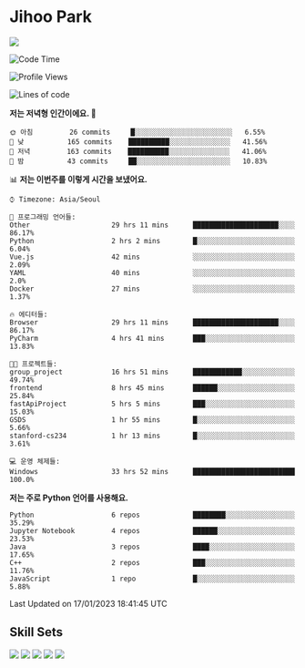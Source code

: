 # Jihoo Park
<!--![mazandi profile](http://mazandi.herokuapp.com/api?handle=wlgn8648&theme=warm) -->

<a href="https://www.linkedin.com/in/parkjihoo/" target="_blank"><img src="https://img.shields.io/badge/linkedin-0A66C2?style=flat-square&logo=linkedin&logoColor=white"/></a>

<!--START_SECTION:waka-->
![Code Time](http://img.shields.io/badge/Code%20Time-188%20hrs%2039%20mins-blue)

![Profile Views](http://img.shields.io/badge/Profile%20Views-15-blue)

![Lines of code](https://img.shields.io/badge/%EC%A0%80%EB%8A%94%20%EC%97%AC%ED%83%9C%EA%B9%8C%EC%A7%80%20-1%20Million%20%EC%A4%84%EC%9D%98%20%EC%BD%94%EB%93%9C%EB%A5%BC%20%EC%9E%91%EC%84%B1%ED%96%88%EC%96%B4%EC%9A%94.-blue)

**저는 저녁형 인간이에요. 🦉** 

```text
🌞 아침         26 commits     █░░░░░░░░░░░░░░░░░░░░░░░░   6.55% 
🌆 낮　         165 commits    ██████████░░░░░░░░░░░░░░░   41.56% 
🌃 저녁         163 commits    ██████████░░░░░░░░░░░░░░░   41.06% 
🌙 밤　         43 commits     ██░░░░░░░░░░░░░░░░░░░░░░░   10.83%

```


📊 **저는 이번주를 이렇게 시간을 보냈어요.** 

```text
⌚︎ Timezone: Asia/Seoul

💬 프로그래밍 언어들: 
Other                    29 hrs 11 mins      █████████████████████░░░░   86.17% 
Python                   2 hrs 2 mins        █░░░░░░░░░░░░░░░░░░░░░░░░   6.04% 
Vue.js                   42 mins             ░░░░░░░░░░░░░░░░░░░░░░░░░   2.09% 
YAML                     40 mins             ░░░░░░░░░░░░░░░░░░░░░░░░░   2.0% 
Docker                   27 mins             ░░░░░░░░░░░░░░░░░░░░░░░░░   1.37%

🔥 에디터들: 
Browser                  29 hrs 11 mins      █████████████████████░░░░   86.17% 
PyCharm                  4 hrs 41 mins       ███░░░░░░░░░░░░░░░░░░░░░░   13.83%

🐱‍💻 프로젝트들: 
group_project            16 hrs 51 mins      ████████████░░░░░░░░░░░░░   49.74% 
frontend                 8 hrs 45 mins       ██████░░░░░░░░░░░░░░░░░░░   25.84% 
fastApiProject           5 hrs 5 mins        ███░░░░░░░░░░░░░░░░░░░░░░   15.03% 
GSDS                     1 hr 55 mins        █░░░░░░░░░░░░░░░░░░░░░░░░   5.66% 
stanford-cs234           1 hr 13 mins        █░░░░░░░░░░░░░░░░░░░░░░░░   3.61%

💻 운영 체제들: 
Windows                  33 hrs 52 mins      █████████████████████████   100.0%

```

**저는 주로 Python 언어를 사용해요.** 

```text
Python                   6 repos             ████████░░░░░░░░░░░░░░░░░   35.29% 
Jupyter Notebook         4 repos             ██████░░░░░░░░░░░░░░░░░░░   23.53% 
Java                     3 repos             ████░░░░░░░░░░░░░░░░░░░░░   17.65% 
C++                      2 repos             ███░░░░░░░░░░░░░░░░░░░░░░   11.76% 
JavaScript               1 repo              █░░░░░░░░░░░░░░░░░░░░░░░░   5.88%

```



 Last Updated on 17/01/2023 18:41:45 UTC
<!--END_SECTION:waka-->

## Skill Sets
<a><img src="https://img.shields.io/badge/tensorflow-FF6F00?style=flat-square&logo=tensorflow&logoColor=white"/></a>
<a><img src="https://img.shields.io/badge/mysql-4479A1?style=flat-square&logo=mysql&logoColor=white"/></a>
<a><img src="https://img.shields.io/badge/springboot-6DB33F?style=flat-square&logo=springboot&logoColor=white"/></a>
<a><img src="https://img.shields.io/badge/django-092E20?style=flat-square&logo=django&logoColor=white"/></a>
<a><img src="https://img.shields.io/badge/c++-00599C?style=flat-square&logo=c%2B%2B&logoColor=white"/></a>
<!--
**wlgn8648/wlgn8648** is a ✨ _special_ ✨ repository because its `README.md` (this file) appears on your GitHub profile.

Here are some ideas to get you started:

- 🔭 I’m currently working on ...
- 🌱 I’m currently learning ...
- 👯 I’m looking to collaborate on ...
- 🤔 I’m looking for help with ...
- 💬 Ask me about ...
- 📫 How to reach me: ...
- 😄 Pronouns: ...
- ⚡ Fun fact: ...
-->
